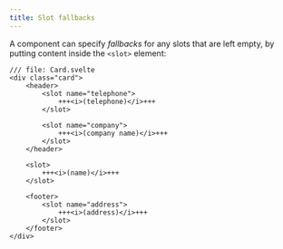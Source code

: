 ```yaml
---
title: Slot fallbacks
---
```


A component can specify _fallbacks_ for any slots that are left empty, by putting content inside the `<slot>` element:

```svelte
/// file: Card.svelte
<div class="card">
	<header>
		<slot name="telephone">
			+++<i>(telephone)</i>+++
		</slot>
		
		<slot name="company">
			+++<i>(company name)</i>+++
		</slot>
	</header>

	<slot>
		+++<i>(name)</i>+++
	</slot>
		
	<footer>
		<slot name="address">
			+++<i>(address)</i>+++
		</slot>
	</footer>
</div>
```
